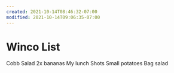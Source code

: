 ```yaml
---
created: 2021-10-14T08:46:32-07:00
modified: 2021-10-14T09:06:35-07:00
---
```


# Winco List

Cobb Salad
2x bananas
My lunch
Shots
Small potatoes
Bag salad
